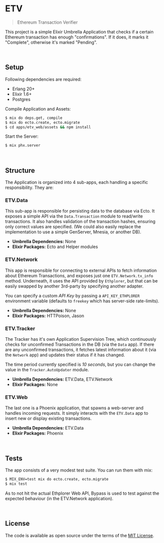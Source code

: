 ETV
===

> Ethereum Transaction Verifier

This project is a simple Elixir Umbrella Application that checks if a certain Ethereum
transaction has enough "confirmations". If it does, it marks it "Complete", otherwise
it's marked "Pending".

<br />




## Setup


Following dependencies are required:

 - Erlang 20+
 - Elixir 1.6+
 - Postgres

Compile Application and Assets:

```bash
$ mix do deps.get, compile
$ mix do ecto.create, ecto.migrate
$ cd apps/etv_web/assets && npm install
```

Start the Server:

```bash
$ mix phx.server
```

<br />




## Structure

The Application is organized into 4 sub-apps, each handling a specific responsibility.
They are:



### ETV.Data

This sub-app is responsible for persisting data to the database via Ecto. It exposes a
simple API via the `Data.Transaction` module to read/write transactions. It also
handles validation of the transaction hashes, ensuring only correct values are
specified. (We could also easily replace the implementation to use a simple GenServer,
Mnesia, or another DB).

 - **Umbrella Dependencies:** None
 - **Elixir Packages:** Ecto and Helper modules



### ETV.Network

This app is responsible for connecting to external APIs to fetch information about
Ethereum Transactions, and exposes just one `ETV.Network.tx_info` method. Underneath,
it uses the API provided by `Ethplorer`, but that can be easily swapped by another
3rd-party by specifying another adapter.

You can specify a custom _API Key_ by passing a `API_KEY_ETHPLORER` environment
variable (defaults to `freekey` which has server-side rate-limits).

 - **Umbrella Dependencies:** None
 - **Elixir Packages:** HTTPoison, Jason



### ETV.Tracker

The Tracker has it's own Application Supervision Tree, which continuously checks for
unconfirmed Transactions in the DB (via the `Data` app). If there are any unconfirmed
transactions, it fetches latest information about it (via the `Network` app) and
updates their status if it has changed.

The time period currently specified is _10 seconds_, but you can change the value in
the `Tracker.AutoUpdater` module.

 - **Umbrella Dependencies:** ETV.Data, ETV.Network
 - **Elixir Packages:** None



### ETV.Web

The last one is a Phoenix application, that spawns a web-server and handles incoming
requests. It simply interacts with the `ETV.Data` app to insert new or display
existing transactions.

 - **Umbrella Dependencies:** ETV.Data
 - **Elixir Packages:** Phoenix


<br />




## Tests

The app consists of a very modest test suite. You can run them with mix:

```bash
$ MIX_ENV=test mix do ecto.create, ecto.migrate
$ mix test
```

As to not hit the actual Ethplorer Web API, Bypass is used to test against the
expected behaviour (in the ETV.Network application).

<br />



## License

The code is available as open source under the terms of the [MIT License][license].


  [license]:  https://opensource.org/licenses/MIT

